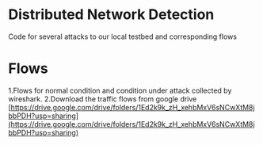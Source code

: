 # Distributed Network Detection 
Code for several attacks to our local testbed and corresponding flows 
# Flows
1.Flows for normal condition and condition under attack collected by wireshark.
2.Download the traffic flows from google drive [https://drive.google.com/drive/folders/1Ed2k9k_zH_xehbMxV6sNCwXtM8jbbPDH?usp=sharing](https://drive.google.com/drive/folders/1Ed2k9k_zH_xehbMxV6sNCwXtM8jbbPDH?usp=sharing)
